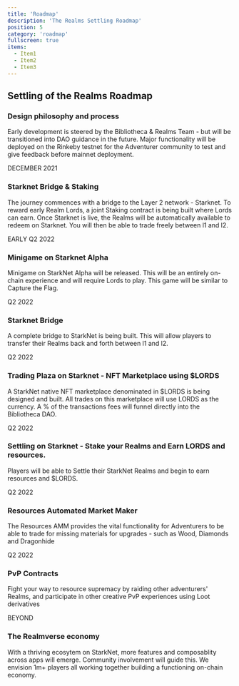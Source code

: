 ```yaml
---
title: 'Roadmap'
description: 'The Realms Settling Roadmap'
position: 5
category: 'roadmap'
fullscreen: true
items:
  - Item1
  - Item2
  - Item3
---
```



## Settling of the Realms Roadmap

### Design philosophy and process
Early development is steered by the Bibliotheca & Realms Team - but will be transitioned into DAO guidance in the future. Major functionality will be deployed on the Rinkeby testnet for the Adventurer community to test and give feedback before mainnet deployment.

DECEMBER 2021
### Starknet Bridge & Staking
The journey commences with a bridge to the Layer 2 network - Starknet. To reward early Realm Lords, a joint Staking contract is being built where Lords can earn. Once Starknet is live, the Realms will be automatically available to redeem on Starknet. You will then be able to trade freely between l1 and l2.

EARLY Q2 2022
### Minigame on Starknet Alpha
Minigame on StarkNet Alpha will be released. This will be an entirely on-chain experience and will require Lords to play. This game will be similar to Capture the Flag.

Q2 2022
### Starknet Bridge
A complete bridge to StarkNet is being built. This will allow players to transfer their Realms back and forth between l1 and l2.

Q2 2022
### Trading Plaza on Starknet - NFT Marketplace using $LORDS
A StarkNet native NFT marketplace denominated in $LORDS is being designed and built. All trades on this marketplace will use LORDS as the currency. A % of the transactions fees will funnel directly into the Bibliotheca DAO.

Q2 2022
### Settling on Starknet - Stake your Realms and Earn LORDS and resources.
Players will be able to Settle their StarkNet Realms and begin to earn resources and $LORDS.

Q2 2022
### Resources Automated Market Maker
The Resources AMM provides the vital functionality for Adventurers to be able to trade for missing materials for upgrades - such as Wood, Diamonds and Dragonhide

Q2 2022
### PvP Contracts
Fight your way to resource supremacy by raiding other adventurers' Realms, and participate in other creative PvP experiences using Loot derivatives

BEYOND
### The Realmverse economy
With a thriving ecosytem on StarkNet, more features and composablity across apps will emerge. Community involvement will guide this. We envision 1m+ players all working together building a functioning on-chain economy.
